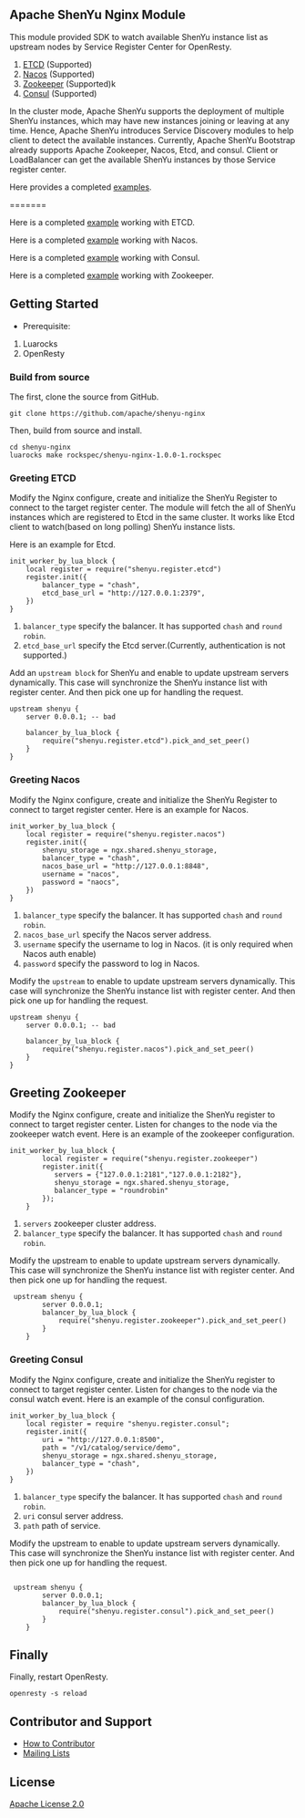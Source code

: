 Apache ShenYu Nginx Module
---

This module provided SDK to watch available ShenYu instance list as upstream nodes by Service Register Center for OpenResty.
1. [ETCD](#greeting-etcd) (Supported)
2. [Nacos](#greeting-nacos) (Supported)
3. [Zookeeper](#greeting-zookeeper) (Supported)k
4. [Consul](#greeting-consul) (Supported)

In the cluster mode, Apache ShenYu supports the deployment of multiple ShenYu instances, which may have new instances joining or leaving at any time.
Hence, Apache ShenYu introduces Service Discovery modules to help client to detect the available instances.
Currently, Apache ShenYu Bootstrap already supports Apache Zookeeper, Nacos, Etcd, and consul. Client or LoadBalancer can get the available ShenYu instances by those Service register center.

Here provides a completed [examples](https://github.com/apache/shenyu-nginx/tree/main/example).

=======

Here is a completed [example](https://github.com/apache/shenyu-nginx/blob/main/example/etcd/nginx.conf) working with ETCD.

Here is a completed [example](https://github.com/apache/shenyu-nginx/blob/main/example/nacos/nginx.conf) working with Nacos.

Here is a completed [example](https://github.com/apache/shenyu-nginx/blob/main/example/consul/nginx.conf) working with Consul.

Here is a completed [example](https://github.com/apache/shenyu-nginx/blob/main/example/zookeeper/nginx.conf) working with Zookeeper.

## Getting Started

- Prerequisite:
1. Luarocks
2. OpenResty

### Build from source

The first, clone the source from GitHub.

```shell
git clone https://github.com/apache/shenyu-nginx
```

Then, build from source and install.

```shell
cd shenyu-nginx
luarocks make rockspec/shenyu-nginx-1.0.0-1.rockspec
```

### Greeting ETCD

Modify the Nginx configure, create and initialize the ShenYu Register to connect to the target register center.
The module will fetch the all of ShenYu instances which are registered to Etcd in the same cluster.
It works like Etcd client to watch(based on long polling) ShenYu instance lists.

Here is an example for Etcd.

```
init_worker_by_lua_block {
    local register = require("shenyu.register.etcd")
    register.init({
        balancer_type = "chash",
        etcd_base_url = "http://127.0.0.1:2379",
    })
}
```

1. `balancer_type` specify the balancer. It has supported `chash` and `round robin`.
2. `etcd_base_url` specify the Etcd server.(Currently, authentication is not supported.)

Add an `upstream block` for ShenYu and enable to update upstream servers dynamically. This case will synchronize the ShenYu instance list with register center.
And then pick one up for handling the request.

```
upstream shenyu {
    server 0.0.0.1; -- bad 
    
    balancer_by_lua_block {
        require("shenyu.register.etcd").pick_and_set_peer()
    }
}
```


### Greeting Nacos

Modify the Nginx configure, create and initialize the ShenYu Register to connect to target register center.  Here is an example for Nacos.

```
init_worker_by_lua_block {
    local register = require("shenyu.register.nacos")
    register.init({
        shenyu_storage = ngx.shared.shenyu_storage,
        balancer_type = "chash",
        nacos_base_url = "http://127.0.0.1:8848",
        username = "nacos",
        password = "naocs",
    })
}
```

1. `balancer_type` specify the balancer. It has supported `chash` and `round robin`.
2. `nacos_base_url` specify the Nacos server address.
3. `username` specify the username to log in Nacos. (it is only required when Nacos auth enable)
4. `password` specify the password to log in Nacos.

Modify the `upstream` to enable to update upstream servers dynamically. This case will synchronize the ShenYu instance list with register center.
And then pick one up for handling the request.

```
upstream shenyu {
    server 0.0.0.1; -- bad 
    
    balancer_by_lua_block {
        require("shenyu.register.nacos").pick_and_set_peer()
    }
}
```

## Greeting Zookeeper

Modify the Nginx configure, create and initialize the ShenYu register to connect to target register center.
Listen for changes to the node via the zookeeper watch event. Here is an example of the zookeeper configuration.

```shell
init_worker_by_lua_block {
        local register = require("shenyu.register.zookeeper")
        register.init({
           servers = {"127.0.0.1:2181","127.0.0.1:2182"},
           shenyu_storage = ngx.shared.shenyu_storage,
           balancer_type = "roundrobin"
        });
    }
```

1. `servers` zookeeper cluster address.
2. ``balancer_type`` specify the balancer. It has supported `chash` and `round robin`.

Modify the upstream to enable to update upstream servers dynamically. This case will synchronize the ShenYu instance list with register center. And then pick one up for handling the request.

```shell
 upstream shenyu {
        server 0.0.0.1;
        balancer_by_lua_block {
            require("shenyu.register.zookeeper").pick_and_set_peer()
        }
    }
```

### Greeting Consul

Modify the Nginx configure, create and initialize the ShenYu register to connect to target register center.
Listen for changes to the node via the consul watch event. Here is an example of the consul configuration.

```shell
init_worker_by_lua_block {
    local register = require "shenyu.register.consul";
    register.init({
        uri = "http://127.0.0.1:8500",
        path = "/v1/catalog/service/demo",
        shenyu_storage = ngx.shared.shenyu_storage,
        balancer_type = "chash",
    })
}
```

1. ``balancer_type`` specify the balancer. It has supported `chash` and `round robin`.
2. `uri` consul server address.
3. `path` path of service.

Modify the upstream to enable to update upstream servers dynamically. This case will synchronize the ShenYu instance list with register center. And then pick one up for handling the request.

```shell

 upstream shenyu {
        server 0.0.0.1;
        balancer_by_lua_block {
            require("shenyu.register.consul").pick_and_set_peer()
        }
    }
```

## Finally

Finally, restart OpenResty.

```shell
openresty -s reload
```


## Contributor and Support

* [How to Contributor](https://shenyu.apache.org/community/contributor-guide)
* [Mailing Lists](mailto:dev@shenyu.apache.org)

## License

[Apache License 2.0](https://apache.org/licenses/LICENSE-2.0)
